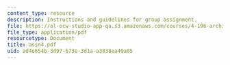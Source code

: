 ```yaml
---
content_type: resource
description: Instructions and guidelines for group assignment.
file: https://ol-ocw-studio-app-qa.s3.amazonaws.com/courses/4-196-architecture-design-level-ii-cuba-studio-spring-2004/ad4e654b3d97b73e3d1aa3838ea49a05_assn4.pdf
file_type: application/pdf
resourcetype: Document
title: assn4.pdf
uid: ad4e654b-3d97-b73e-3d1a-a3838ea49a05
---
```

